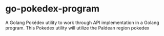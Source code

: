 # go-pokedex-program
A Golang Pokédex utility to work through API implementation in a Golang program.
This Pokedex utility will utilize the Paldean region pokedex